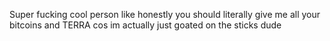 Super fucking cool person like honestly you should literally give me all your bitcoins and TERRA cos im actually just goated on the sticks dude
